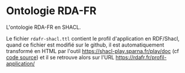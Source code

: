 # Ontologie RDA-FR

L'ontologie RDA-FR en SHACL.

Le fichier `rdafr-shacl.ttl` contient le profil d'application en RDF/Shacl, quand ce fichier est modifié sur le github, il est automatiquement transformé en HTML par l'outil https://shacl-play.sparna.fr/play/doc (cf [code source](https://github.com/transition-bibliographique/ontologie-rda-fr/blob/5e6e46b60f0516f22a164195d64887f3b0538988/Dockerfile#L38-L43)) et il se retrouve alors sur l'URL https://rdafr.fr/profil-application/
